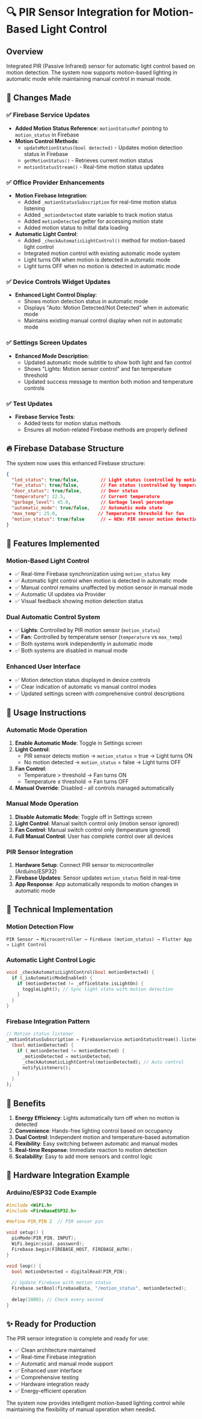# 🔍 PIR Sensor Integration for Motion-Based Light Control

## Overview
Integrated PIR (Passive Infrared) sensor for automatic light control based on motion detection. The system now supports motion-based lighting in automatic mode while maintaining manual control in manual mode.

## 🔧 Changes Made

### ✅ **Firebase Service Updates**
- **Added Motion Status Reference**: `motionStatusRef` pointing to `motion_status` in Firebase
- **Motion Control Methods**: 
  - `updateMotionStatus(bool detected)` - Updates motion detection status in Firebase
  - `getMotionStatus()` - Retrieves current motion status
  - `motionStatusStream()` - Real-time motion status updates

### ✅ **Office Provider Enhancements**
- **Motion Firebase Integration**: 
  - Added `_motionStatusSubscription` for real-time motion status listening
  - Added `_motionDetected` state variable to track motion status
  - Added `motionDetected` getter for accessing motion state
  - Added motion status to initial data loading
- **Automatic Light Control**:
  - Added `_checkAutomaticLightControl()` method for motion-based light control
  - Integrated motion control with existing automatic mode system
  - Light turns ON when motion is detected in automatic mode
  - Light turns OFF when no motion is detected in automatic mode

### ✅ **Device Controls Widget Updates**
- **Enhanced Light Control Display**: 
  - Shows motion detection status in automatic mode
  - Displays "Auto: Motion Detected/Not Detected" when in automatic mode
  - Maintains existing manual control display when not in automatic mode

### ✅ **Settings Screen Updates**
- **Enhanced Mode Description**: 
  - Updated automatic mode subtitle to show both light and fan control
  - Shows "Lights: Motion sensor control" and fan temperature threshold
  - Updated success message to mention both motion and temperature controls

### ✅ **Test Updates**
- **Firebase Service Tests**: 
  - Added tests for motion status methods
  - Ensures all motion-related Firebase methods are properly defined

## 🔥 Firebase Database Structure

The system now uses this enhanced Firebase structure:
```json
{
  "led_status": true/false,        // Light status (controlled by motion in auto mode)
  "fan_status": true/false,        // Fan status (controlled by temperature in auto mode)
  "door_status": true/false,       // Door status
  "temperature": 22.5,             // Current temperature
  "garbage_level": 45.0,           // Garbage level percentage
  "automatic_mode": true/false,    // Automatic mode state
  "max_temp": 25.0,               // Temperature threshold for fan
  "motion_status": true/false      // ← NEW: PIR sensor motion detection
}
```

## 🎯 Features Implemented

### **Motion-Based Light Control**
- ✅ Real-time Firebase synchronization using `motion_status` key
- ✅ Automatic light control when motion is detected in automatic mode
- ✅ Manual control remains unaffected by motion sensor in manual mode
- ✅ Automatic UI updates via Provider
- ✅ Visual feedback showing motion detection status

### **Dual Automatic Control System**
- ✅ **Lights**: Controlled by PIR motion sensor (`motion_status`)
- ✅ **Fan**: Controlled by temperature sensor (`temperature` vs `max_temp`)
- ✅ Both systems work independently in automatic mode
- ✅ Both systems are disabled in manual mode

### **Enhanced User Interface**
- ✅ Motion detection status displayed in device controls
- ✅ Clear indication of automatic vs manual control modes
- ✅ Updated settings screen with comprehensive control descriptions

## 🚀 Usage Instructions

### **Automatic Mode Operation**
1. **Enable Automatic Mode**: Toggle in Settings screen
2. **Light Control**: 
   - PIR sensor detects motion → `motion_status` = true → Light turns ON
   - No motion detected → `motion_status` = false → Light turns OFF
3. **Fan Control**: 
   - Temperature > threshold → Fan turns ON
   - Temperature ≤ threshold → Fan turns OFF
4. **Manual Override**: Disabled - all controls managed automatically

### **Manual Mode Operation**
1. **Disable Automatic Mode**: Toggle off in Settings screen
2. **Light Control**: Manual switch control only (motion sensor ignored)
3. **Fan Control**: Manual switch control only (temperature ignored)
4. **Full Manual Control**: User has complete control over all devices

### **PIR Sensor Integration**
1. **Hardware Setup**: Connect PIR sensor to microcontroller (Arduino/ESP32)
2. **Firebase Updates**: Sensor updates `motion_status` field in real-time
3. **App Response**: App automatically responds to motion changes in automatic mode

## 🔧 Technical Implementation

### **Motion Detection Flow**
```
PIR Sensor → Microcontroller → Firebase (motion_status) → Flutter App → Light Control
```

### **Automatic Light Control Logic**
```dart
void _checkAutomaticLightControl(bool motionDetected) {
  if (_isAutomaticModeEnabled) {
    if (motionDetected != _officeState.isLightOn) {
      toggleLight(); // Sync light state with motion detection
    }
  }
}
```

### **Firebase Integration Pattern**
```dart
// Motion status listener
_motionStatusSubscription = FirebaseService.motionStatusStream().listen(
  (bool motionDetected) {
    if (_motionDetected != motionDetected) {
      _motionDetected = motionDetected;
      _checkAutomaticLightControl(motionDetected); // Auto control
      notifyListeners();
    }
  }
);
```

## 🎉 Benefits

1. **Energy Efficiency**: Lights automatically turn off when no motion is detected
2. **Convenience**: Hands-free lighting control based on occupancy
3. **Dual Control**: Independent motion and temperature-based automation
4. **Flexibility**: Easy switching between automatic and manual modes
5. **Real-time Response**: Immediate reaction to motion detection
6. **Scalability**: Easy to add more sensors and control logic

## 🔌 Hardware Integration Example

### **Arduino/ESP32 Code Example**
```cpp
#include <WiFi.h>
#include <FirebaseESP32.h>

#define PIR_PIN 2  // PIR sensor pin

void setup() {
  pinMode(PIR_PIN, INPUT);
  WiFi.begin(ssid, password);
  Firebase.begin(FIREBASE_HOST, FIREBASE_AUTH);
}

void loop() {
  bool motionDetected = digitalRead(PIR_PIN);
  
  // Update Firebase with motion status
  Firebase.setBool(firebaseData, "/motion_status", motionDetected);
  
  delay(1000); // Check every second
}
```

## ✨ Ready for Production

The PIR sensor integration is complete and ready for use:
- ✅ Clean architecture maintained
- ✅ Real-time Firebase integration
- ✅ Automatic and manual mode support
- ✅ Enhanced user interface
- ✅ Comprehensive testing
- ✅ Hardware integration ready
- ✅ Energy-efficient operation

The system now provides intelligent motion-based lighting control while maintaining the flexibility of manual operation when needed.